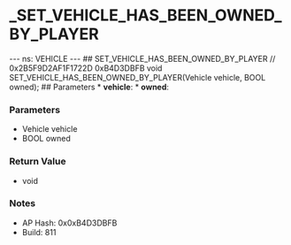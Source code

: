 # _SET_VEHICLE_HAS_BEEN_OWNED_BY_PLAYER

--- ns: VEHICLE --- ## SET_VEHICLE_HAS_BEEN_OWNED_BY_PLAYER  // 0x2B5F9D2AF1F1722D 0xB4D3DBFB void SET_VEHICLE_HAS_BEEN_OWNED_BY_PLAYER(Vehicle vehicle, BOOL owned);   ## Parameters * **vehicle**: * **owned**:

### Parameters
* Vehicle vehicle
* BOOL owned

### Return Value
* void

### Notes
* AP Hash: 0x0xB4D3DBFB
* Build: 811

